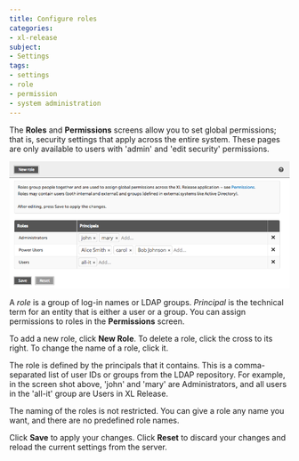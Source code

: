 ```yaml
---
title: Configure roles
categories:
- xl-release
subject:
- Settings
tags:
- settings
- role
- permission
- system administration
---
```


The **Roles** and **Permissions** screens allow you to set global permissions; that is, security settings that apply across the entire system. These pages are only available to users with 'admin' and 'edit security' permissions.

![Roles](../images/roles.png)

A *role* is a group of log-in names or LDAP groups. *Principal* is the technical term for an entity that is either a user or a group. You can assign permissions to roles in the **Permissions** screen.

To add a new role, click **New Role**. To delete a role, click the cross to its right. To change the name of a role, click it.

The role is defined by the principals that it contains. This is a comma-separated list of user IDs or groups from the LDAP repository. For example, in the screen shot above, 'john' and 'mary' are Administrators, and all users in the 'all-it' group are Users in XL Release.

The naming of the roles is not restricted. You can give a role any name you want, and there are no predefined role names.

Click **Save** to apply your changes. Click **Reset** to discard your changes and reload the current settings from the server.

